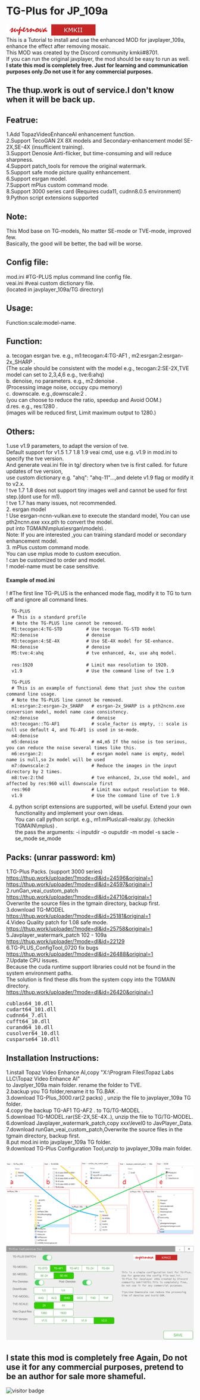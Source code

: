 # TG-Plus for JP_109a<BR>
![](logo240.png) <BR>
This is a Tutorial to install and use the enhanced MOD for javplayer_109a, enhance the effect after removing mosaic.<BR>
This MOD was created by the Discord community kmkii#8701.<BR>
If you can run the original javplayer, the mod should be easy to run as well.<BR>
<strong>I state this mod is completely free. Just for learning and communication purposes only.Do not use it for any commercial purposes.</strong><BR>

## The thup.work is out of service.I don't know when it will be back up.<BR>
  
## Featrue:<BR>
1.Add TopazVideoEnhanceAI enhancement function.<BR>
2.Support TecoGAN 2X 8X models and Secondary-enhancement model SE-2X,SE-4X (insufficient training).<BR>
3.Support Denosie Anti-flicker, but time-consuming and will reduce sharpness.<BR>
4.Support patch_tools for remove the original watermark.<BR>
5.Support safe mode picture quality enhancement.<BR>
6.Support esrgan model.<BR>
7.Support mPlus custom command mode.<BR>
8.Support 3000 series card (Requires cuda11, cudnn8.0.5 environment)<BR>
9.Python script extensions supported<BR>

## Note:<BR>
  This Mod base on TG-models, No matter SE-mode or TVE-mode, improved few. <BR>
  Basically, the good will be better, the bad will be worse.<BR>

## Config file: 
mod.ini    #TG-PLUS mplus command line config file.<BR>
veai.ini    #veai custom dictionary file.<BR>
(located in javplayer_109a/TG directory)

## Usage:
  Function:scale:model-name.<BR>
## Function:
  a. tecogan esrgan tve. e.g., m1:tecogan:4:TG-AF1 , m2:esrgan:2:esrgan-2x_SHARP . <BR>
  (The scale should be consistent with the model e.g., tecogan:2:SE-2X,TVE model can set to 2,3,4,6 e.g., tve:6:ahq)<BR>
  b. denoise, no parameters.  e.g., m2:denoise .   <BR>
  (Processing image noise, occupy cpu memory) <BR>
  c. downscale. e.g.,downscale:2 .<BR>
  (you can choose to reduce the ratio, speedup and Avoid OOM.)<BR>
  d.res. e.g., res:1280 .<BR>
  (images will be reduced first, Limit maximum output to 1280.)<BR>

## Others:<BR>
  1.use v1.9 parameters, to adapt the version of tve.<BR>
  Default support for v1.5 1.7 1.8 1.9 veai cmd, use e.g. v1.9 in mod.ini to specify the tve version.<BR>
  And generate veai.ini file in tg/ directory when tve is first called. for future updates of tve version, <BR>
  use custom dictionary e.g. "ahq": "ahq-11"...,and delete v1.9 flag or modify it to v2.x.<BR>
  ! tve 1.7 1.8 does not support tiny images well and cannot be used for first step.(dont use for m1).<BR>
  ! tve 1.7 has many issues, not recommended.<BR>
  2. esrgan model<BR>
  ! Use esrgan-ncnn-vulkan.exe to execute the standard model, You can use pth2ncnn.exe xxx.pth to convert the model.<BR>
  put into TGMAIN\mplus\esrgan\models\ .<BR>
  Note: If you are interested ,you can training standard model or secondary enhancement model.<BR>
  3. mPlus custom command mode.<BR>
  You can use mplus mode to custom execution.<BR>
  ! can be customized to order and model.<BR>
  ! model-name must be case sensitive.<BR>
  #### Example of mod.ini<BR>
  ! #The first line TG-PLUS is the enhanced mode flag, modify it to TG to turn off and ignore all command lines.<BR>
```
  TG-PLUS
  # This is a standard profile
  # Note the TG-PLUS line cannot be removed.
  M1:tecogan:4:TG-STD         # Use tecogan TG-STD model
  M2:denoise                  # denoise
  M3:tecogan:4:SE-4X          # Use SE-4X model for SE-enhance.  
  M4:denoise                  # denoise  
  M5:tve:4:ahq                # tve enhanced, 4x, use ahq model.

  res:1920                    # Limit max resolution to 1920.  
  v1.9                        # Use the command line of tve 1.9
```
```
  TG-PLUS
  # This is an example of functional demo that just show the custom command line usage.
  # Note the TG-PLUS line cannot be removed.
  m1:esrgan:2:esrgan-2x_SHARP   # esrgan-2x_SHARP is a pth2ncnn.exe conversion model, model name case consistency.
  m2:denoise                    # denoise
  m3:tecogan::TG-AF1            # scale_factor is empty, :: scale is null use default 4, and TG-AF1 is used in se-mode.
  m4:denoise
  m5:denoise                    # m4,m5 If the noise is too serious, you can reduce the noise several times like this.
  m6:esrgan:2:                  # esrgan model name is empty, model name is null,so 2x model will be used
  m7:downscale:2                # Reduce the images in the input directory by 2 times.
  m8:tve:2:thd                  # tve enhanced, 2x,use thd model, and affected by res:960 will downscale first
  res:960                       # Limit max output resolution to 960.
  v1.9                          # Use the command line of tve 1.9
```
  4. python script extensions are supported, will be useful. Extend your own functionality and implement your own ideas.<BR>
    You can call python script. e.g., m1:mPlus\call-realsr.py. (checkin TGMAIN\mplus)  . <BR>
    the pass the arguments: -i inputdir -o ouputdir -m model -s sacle -se_mode se_mode<BR>

## Packs: (unrar password: km)<BR>
1.TG-Plus Packs. (support 3000 series)<BR>
https://thup.work/uploader/?mode=dl&id=24596&original=1<BR>
https://thup.work/uploader/?mode=dl&id=24597&original=1<BR>
2.runGan_veai_custom_patch<BR>
https://thup.work/uploader/?mode=dl&id=24710&original=1<BR>
Overwrite the source files in the tgmain directory, backup first.<BR>
3.download TG-MODEL<BR>
https://thup.work/uploader/?mode=dl&id=25181&original=1<BR>
4.Video Quality patch for 1.08 safe mode.<BR>
https://thup.work/uploader/?mode=dl&id=25758&original=1<BR>
5.Javplayer_watermark_patch 102 - 109a<BR>
https://thup.work/uploader/?mode=dl&id=22129<BR>
6.TG-PLUS_ConfigTool_0720 fix bugs<BR>
https://thup.work/uploader/?mode=dl&id=26488&original=1<BR>
7.Update CPU issues.<BR>
Because the cuda runtime support libraries could not be found in the system environment paths.<BR>
The solution is find these dlls from the system copy into the TGMAIN directory.<BR>
https://thup.work/uploader/?mode=dl&id=26420&original=1<BR>
 <pre>
cublas64_10.dll
cudart64_101.dll
cudnn64_7.dll
cufft64_10.dll
curand64_10.dll
cusolver64_10.dll
cusparse64_10.dll</pre>
  
## Installation Instructions: <BR>
1.install Topaz Video Enhance AI,copy "X:\Program Files\Topaz Labs LLC\Topaz Video Enhance AI" <BR>
  to Javplyer_109a main folder. rename the folder to TVE.<BR>
2.backup you TG folder,rename it to TG.BAK .<BR>
3.download TG-Plus_3000.rar(2 packs) , unzip the file to javplayer_109a TG folder.<BR>
4.copy the backup TG-AF1 TG-AF2 . to TG/TG-MODEL .<BR>
5.download TG-MODEL.rar(SE-2X,SE-4X..), unzip the file to TG/TG-MODEL.<BR>
6.download Javplayer_watermark_patch,copy xxx\level0 to JavPlayer_Data.<BR>
7.download runGan_veai_custom_patch,Overwrite the source files in the tgmain directory, backup first.<BR>
8.put mod.ini into  javplayer_109a TG folder.<BR>
9.download TG-Plus Configuration Tool,unzip to javplayer_109a main folder.

![](directory.png)
![](ConfigTools.jpg)
-
## I state this mod is completely free Again, Do not use it for any commercial purposes, pretend to be an author for sale more shameful.<BR>
![visitor badge](https://visitor-badge.glitch.me/badge?page_id=github.com/km2ii/JP109A_TG-PLUS)
